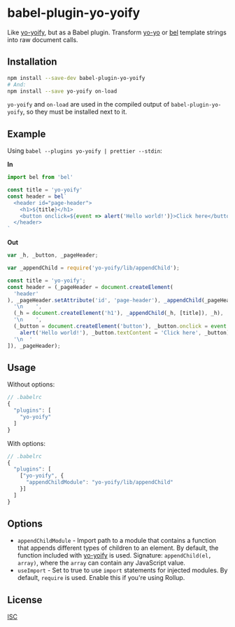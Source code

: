 # babel-plugin-yo-yoify

Like [yo-yoify][], but as a Babel plugin. Transform [yo-yo][] or [bel][]
template strings into raw document calls.

## Installation

```bash
npm install --save-dev babel-plugin-yo-yoify
# And:
npm install --save yo-yoify on-load
```

`yo-yoify` and `on-load` are used in the compiled output of
`babel-plugin-yo-yoify`, so they must be installed next to it.

## Example

Using `babel --plugins yo-yoify | prettier --stdin`:

**In**

```js
import bel from 'bel'

const title = 'yo-yoify'
const header = bel`
  <header id="page-header">
    <h1>${title}</h1>
    <button onclick=${event => alert('Hello world!')}>Click here</button>
  </header>
`
```

**Out**

```js
var _h, _button, _pageHeader;

var _appendChild = require('yo-yoify/lib/appendChild');

const title = 'yo-yoify';
const header = (_pageHeader = document.createElement(
  'header'
), _pageHeader.setAttribute('id', 'page-header'), _appendChild(_pageHeader, [
  '\n    ',
  (_h = document.createElement('h1'), _appendChild(_h, [title]), _h),
  '\n    ',
  (_button = document.createElement('button'), _button.onclick = event =>
    alert('Hello world!'), _button.textContent = 'Click here', _button),
  '\n  '
]), _pageHeader);
```

## Usage

Without options:

```js
// .babelrc
{
  "plugins": [
    "yo-yoify"
  ]
}
```

With options:

```js
// .babelrc
{
  "plugins": [
    ["yo-yoify", {
      "appendChildModule": "yo-yoify/lib/appendChild"
    }]
  ]
}
```

## Options

 - `appendChildModule` - Import path to a module that contains a function that
   appends different types of children to an element. By default, the function
   included with [yo-yoify][] is used. Signature: `appendChild(el, array)`,
   where the `array` can contain any JavaScript value.
 - `useImport` - Set to true to use `import` statements for injected modules.
   By default, `require` is used. Enable this if you're using Rollup.

## License

[ISC][]

[yo-yoify]: https://github.com/shama/yo-yoify
[yo-yo]: https://github.com/maxogden/yo-yo
[bel]: https://github.com/shama/bel
[ISC]: ./LICENSE
